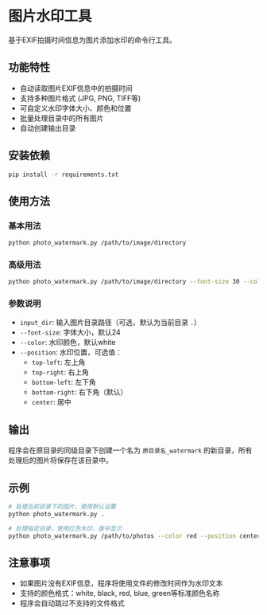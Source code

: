 # 图片水印工具

基于EXIF拍摄时间信息为图片添加水印的命令行工具。

## 功能特性

- 自动读取图片EXIF信息中的拍摄时间
- 支持多种图片格式 (JPG, PNG, TIFF等)
- 可自定义水印字体大小、颜色和位置
- 批量处理目录中的所有图片
- 自动创建输出目录

## 安装依赖

```bash
pip install -r requirements.txt
```

## 使用方法

### 基本用法
```bash
python photo_watermark.py /path/to/image/directory
```

### 高级用法
```bash
python photo_watermark.py /path/to/image/directory --font-size 30 --color red --position center
```

### 参数说明

- `input_dir`: 输入图片目录路径（可选，默认为当前目录 `.`）
- `--font-size`: 字体大小，默认24
- `--color`: 水印颜色，默认white
- `--position`: 水印位置，可选值：
  - `top-left`: 左上角
  - `top-right`: 右上角  
  - `bottom-left`: 左下角
  - `bottom-right`: 右下角（默认）
  - `center`: 居中

## 输出

程序会在原目录的同级目录下创建一个名为 `原目录名_watermark` 的新目录，所有处理后的图片将保存在该目录中。

## 示例

```bash
# 处理当前目录下的图片，使用默认设置
python photo_watermark.py .

# 处理指定目录，使用红色水印，居中显示
python photo_watermark.py /path/to/photos --color red --position center --font-size 32
```

## 注意事项

- 如果图片没有EXIF信息，程序将使用文件的修改时间作为水印文本
- 支持的颜色格式：white, black, red, blue, green等标准颜色名称
- 程序会自动跳过不支持的文件格式
